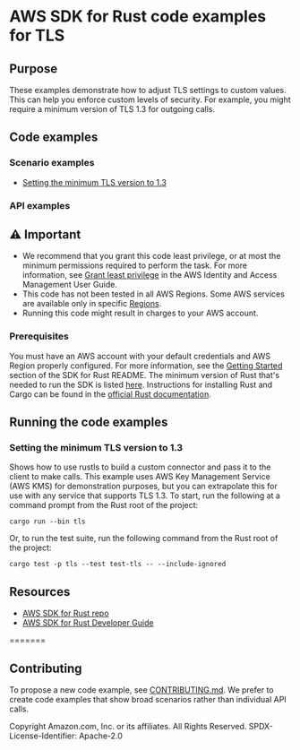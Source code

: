 # AWS SDK for Rust code examples for TLS

## Purpose

These examples demonstrate how to adjust TLS settings to custom values.
This can help you enforce custom levels of security.
For example, you might require a minimum version of TLS 1.3 for outgoing calls.

## Code examples

### Scenario examples

-   [Setting the minimum TLS version to 1.3](src/lib.rs)

### API examples

## ⚠ Important

-   We recommend that you grant this code least privilege,
    or at most the minimum permissions required to perform the task.
    For more information, see
    [Grant least privilege](https://docs.aws.amazon.com/IAM/latest/UserGuide/best-practices.html#grant-least-privilege)
    in the AWS Identity and Access Management User Guide.
-   This code has not been tested in all AWS Regions.
    Some AWS services are available only in specific
    [Regions](https://aws.amazon.com/about-aws/global-infrastructure/regional-product-services).
-   Running this code might result in charges to your AWS account.

### Prerequisites

You must have an AWS account with your default credentials and AWS Region properly configured.
For more information, see the
[Getting Started](https://github.com/awslabs/aws-sdk-rust#getting-started-with-the-sdk)
section of the SDK for Rust README.
The minimum version of Rust that's needed to run the SDK is listed
[here](https://github.com/awslabs/aws-sdk-rust#supported-rust-versions-msrv).
Instructions for installing Rust and Cargo can be found in the
[official Rust documentation](https://doc.rust-lang.org/book/ch01-01-installation.html).

## Running the code examples

### Setting the minimum TLS version to 1.3

Shows how to use rustls to build a custom connector and pass it to the client to make calls.
This example uses AWS Key Management Service (AWS KMS) for demonstration purposes,
but you can extrapolate this for use with any service that supports TLS 1.3.
To start, run the following at a command prompt from the Rust root of the project:

```
cargo run --bin tls
```

Or, to run the test suite, run the following command from the Rust root of the project:

```
cargo test -p tls --test test-tls -- --include-ignored
```

## Resources

-   [AWS SDK for Rust repo](https://github.com/awslabs/aws-sdk-rust)
-   [AWS SDK for Rust Developer Guide](https://docs.aws.amazon.com/sdk-for-rust/latest/dg)

=======

## Contributing

To propose a new code example,
see [CONTRIBUTING.md](https://github.com/picante-io/aws-doc-sdk-examples/blob/master/CONTRIBUTING.md).
We prefer to create code examples that show broad scenarios rather than individual API calls.

Copyright Amazon.com, Inc. or its affiliates. All Rights Reserved. SPDX-License-Identifier: Apache-2.0
